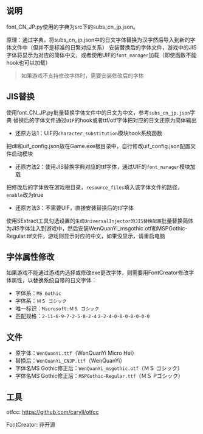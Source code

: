 ## 说明

font_CN_JP.py使用的字典为src下的subs_cn_jp.json。

原理：通过字典，将subs_cn_jp.json中的日文字体替换为汉字然后导入到新的字体文件中（但并不是标准的日繁对应关系）
安装替换后的字体文件，游戏中的JIS字体将显示为对应的简体中文，或者使用UIF的`font_manager`加载（即使函数不能hook也可以加载）

>如果游戏不支持修改字体时，需要安装修改后的字体

 ## JIS替换 
 
使用font_CN_JP.py批量替换字体文件中的日文为中文，参考`subs_cn_jp.json`字典
替换后的字体文件通过`UIF`的hook或者ttf/otf字体把对应的日文还原为简体输出

* 还原方法1：UIF的`character_substitution`模块hook系统函数

把dll和uif_config.json放在Game.exe根目录中，自行修改uif_config.json配置文件启动模块

* 还原方法2：使用JIS替换字典对应的ttf字体，通过UIF的`font_manager`模块加载

把修改后的字体放在游戏根目录，`resource_files`填入该字体文件的路径，`enable`改为true

* 还原方法3：不需要UIF，直接安装替换后的ttf字体

使用SExtract工具勾选设置的`生成UniversalInjector的JIS替换配置`批量替换简体为JIS字体注入到游戏中，然后安装WenQuanYi_msgothic.otf和MSPGothic-Regular.ttf文件，游戏则显示对应的中文，如果没显示，请重启电脑

## 字体属性修改

如果游戏不能通过游戏内选择或修改exe更改字体，则需要用FontCreator修改字体属性，以替换系统自带的日文字体：

* 字体系：`MS Gothic`
* 字体系：`ＭＳ ゴシック`
* 唯一标识：`Microsoft:ＭＳ ゴシック`
* 匹配规格：`2-11-6-9-7-2-5-8-2-4` `2-2-4-0-0-0-0-0-0-0`

## 文件

* 原字体：`WenQuanYi.ttf`（WenQuanYi Micro Hei）
* 替换后：`WenQuanYi_CNJP.ttf`（WenQuanYi）
* 字体名MS Gothic修正后：`WenQuanYi_msgothic.otf`（ＭＳ ゴシック）
* 字体名MS Gothic修正后：`MSPGothic-Regular.ttf`（ＭＳ Pゴシック）

## 工具

otfcc: https://github.com/caryll/otfcc

FontCreator: 非开源